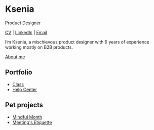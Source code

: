 # Ksenia
Product Designer

[CV](https://kseniailinyh.github.io/portfolio/Resume-Ksenia-Ilinykh.pdf) | [LinkedIn](https://www.linkedin.com/in/kseniailinykh/) | [Email](mailto:ksenia.ilinyh@gmail.com)

I’m Ksenia, a mischievous product designer with 9 years of experience working mostly on B2B products.

[About me](https://kseniailinyh.github.io/portfolio/about.html)

## Portfolio
- [Class](https://kseniailinyh.github.io/portfolio/class.html)
- [Help Center](https://kseniailinyh.github.io/portfolio/help-center.html)

## Pet projects 
- [Mindful Month](https://kseniailinyh.github.io/mindfulmonth/)
- [Meeting's Etiquette](https://kseniailinyh-github-io.translate.goog/meetings/?_x_tr_sl=ru&_x_tr_tl=en&_x_tr_hl=en&_x_tr_pto=wapp)
